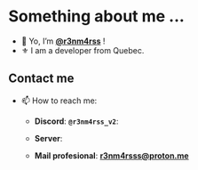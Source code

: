<p align="center">
  </a>
</p>

# Something about me ...
- 👋 Yo, I’m **[@r3nm4rss](https://github.com/r3nm4rs-dev)** !
- ⚜️ I am a developer from Quebec.


## Contact me
- 📫 How to reach me:
  - **Discord**: **``@r3nm4rss_v2``**:
  - **Server**: 

  - **Mail profesional**: **r3nm4rsss@proton.me**

